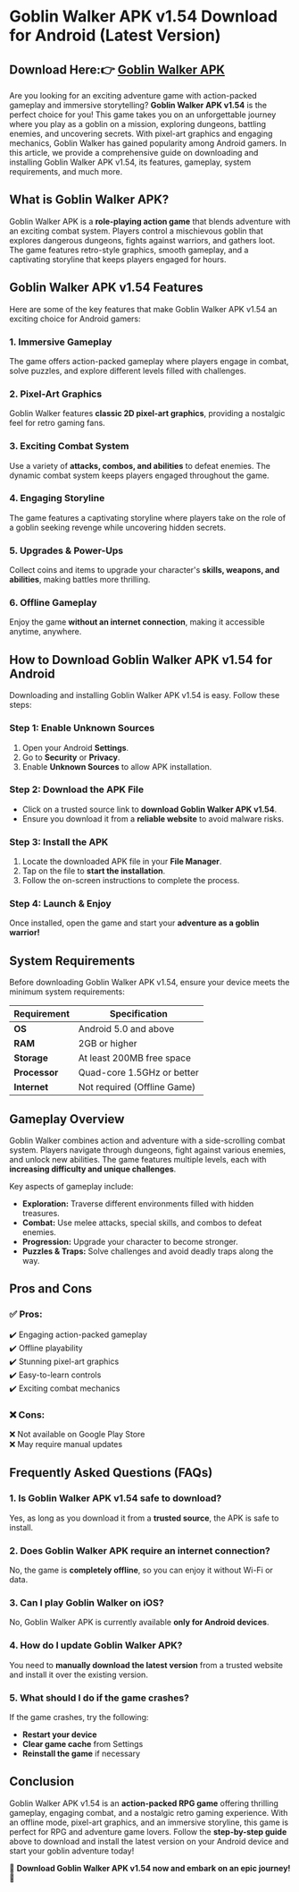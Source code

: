 # Goblin Walker APK v1.54 Download for Android (Latest Version)

## Download Here:👉 [Goblin Walker APK](https://apkbros.com/goblin-walker-apk/)

Are you looking for an exciting adventure game with action-packed gameplay and immersive storytelling? **Goblin Walker APK v1.54** is the perfect choice for you! This game takes you on an unforgettable journey where you play as a goblin on a mission, exploring dungeons, battling enemies, and uncovering secrets. With pixel-art graphics and engaging mechanics, Goblin Walker has gained popularity among Android gamers. In this article, we provide a comprehensive guide on downloading and installing Goblin Walker APK v1.54, its features, gameplay, system requirements, and much more.

## What is Goblin Walker APK?

Goblin Walker APK is a **role-playing action game** that blends adventure with an exciting combat system. Players control a mischievous goblin that explores dangerous dungeons, fights against warriors, and gathers loot. The game features retro-style graphics, smooth gameplay, and a captivating storyline that keeps players engaged for hours.

## Goblin Walker APK v1.54 Features

Here are some of the key features that make Goblin Walker APK v1.54 an exciting choice for Android gamers:

### 1. **Immersive Gameplay**
The game offers action-packed gameplay where players engage in combat, solve puzzles, and explore different levels filled with challenges.

### 2. **Pixel-Art Graphics**
Goblin Walker features **classic 2D pixel-art graphics**, providing a nostalgic feel for retro gaming fans.

### 3. **Exciting Combat System**
Use a variety of **attacks, combos, and abilities** to defeat enemies. The dynamic combat system keeps players engaged throughout the game.

### 4. **Engaging Storyline**
The game features a captivating storyline where players take on the role of a goblin seeking revenge while uncovering hidden secrets.

### 5. **Upgrades & Power-Ups**
Collect coins and items to upgrade your character's **skills, weapons, and abilities**, making battles more thrilling.

### 6. **Offline Gameplay**
Enjoy the game **without an internet connection**, making it accessible anytime, anywhere.

## How to Download Goblin Walker APK v1.54 for Android

Downloading and installing Goblin Walker APK v1.54 is easy. Follow these steps:

### Step 1: Enable Unknown Sources
1. Open your Android **Settings**.
2. Go to **Security** or **Privacy**.
3. Enable **Unknown Sources** to allow APK installation.

### Step 2: Download the APK File
- Click on a trusted source link to **download Goblin Walker APK v1.54**.
- Ensure you download it from a **reliable website** to avoid malware risks.

### Step 3: Install the APK
1. Locate the downloaded APK file in your **File Manager**.
2. Tap on the file to **start the installation**.
3. Follow the on-screen instructions to complete the process.

### Step 4: Launch & Enjoy
Once installed, open the game and start your **adventure as a goblin warrior!**

## System Requirements

Before downloading Goblin Walker APK v1.54, ensure your device meets the minimum system requirements:

| Requirement      | Specification |
|----------------|--------------|
| **OS** | Android 5.0 and above |
| **RAM** | 2GB or higher |
| **Storage** | At least 200MB free space |
| **Processor** | Quad-core 1.5GHz or better |
| **Internet** | Not required (Offline Game) |

## Gameplay Overview

Goblin Walker combines action and adventure with a side-scrolling combat system. Players navigate through dungeons, fight against various enemies, and unlock new abilities. The game features multiple levels, each with **increasing difficulty and unique challenges**.

Key aspects of gameplay include:
- **Exploration:** Traverse different environments filled with hidden treasures.
- **Combat:** Use melee attacks, special skills, and combos to defeat enemies.
- **Progression:** Upgrade your character to become stronger.
- **Puzzles & Traps:** Solve challenges and avoid deadly traps along the way.

## Pros and Cons

### ✅ Pros:
✔️ Engaging action-packed gameplay  
✔️ Offline playability  
✔️ Stunning pixel-art graphics  
✔️ Easy-to-learn controls  
✔️ Exciting combat mechanics  

### ❌ Cons:
❌ Not available on Google Play Store  
❌ May require manual updates  

## Frequently Asked Questions (FAQs)

### 1. **Is Goblin Walker APK v1.54 safe to download?**
Yes, as long as you download it from a **trusted source**, the APK is safe to install.

### 2. **Does Goblin Walker APK require an internet connection?**
No, the game is **completely offline**, so you can enjoy it without Wi-Fi or data.

### 3. **Can I play Goblin Walker on iOS?**
No, Goblin Walker APK is currently available **only for Android devices**.

### 4. **How do I update Goblin Walker APK?**
You need to **manually download the latest version** from a trusted website and install it over the existing version.

### 5. **What should I do if the game crashes?**
If the game crashes, try the following:
- **Restart your device**
- **Clear game cache** from Settings
- **Reinstall the game** if necessary

## Conclusion

Goblin Walker APK v1.54 is an **action-packed RPG game** offering thrilling gameplay, engaging combat, and a nostalgic retro gaming experience. With an offline mode, pixel-art graphics, and an immersive storyline, this game is perfect for RPG and adventure game lovers. Follow the **step-by-step guide** above to download and install the latest version on your Android device and start your goblin adventure today!

🔽 **Download Goblin Walker APK v1.54 now and embark on an epic journey!** 🔽

